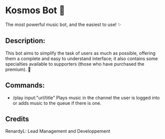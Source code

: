 # Kosmos Bot 🌌

The most powerful music bot, and the easiest to use! ✨

## Description:
This bot aims to simplify the task of users as much as possible, offering them a complete and easy to understand interface;
it also contains some specialties available to supporters (those who have purchased the premium). 🎊

## Commands:
* []() /play input:"url/title"
        Plays music in the channel the user is logged into or adds music to the queue if there is one.

## Credits
RenardyL: Lead Management and Developpement
